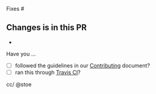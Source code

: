 Fixes #

Changes is in this PR
-
-

Have you ...
- [ ] followed the guidelines in our [Contributing](./CONTRIBUTING.md) document?
- [ ] ran this through [Travis CI](https://travis-ci.com)?

cc/ @stoe
